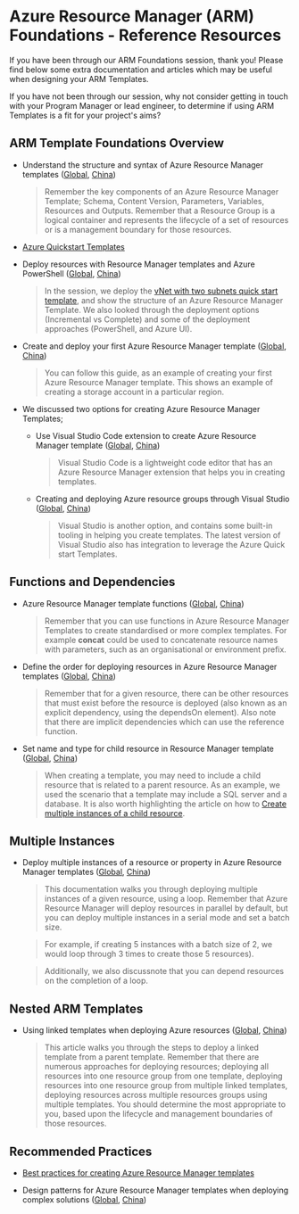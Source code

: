 # Azure Resource Manager (ARM) Foundations - Reference Resources

If you have been through our ARM Foundations session, thank you! Please find below some extra documentation and articles which may be useful when designing your ARM Templates.

If you have not been through our session, why not consider getting in touch with your Program Manager or lead engineer, to determine if using ARM Templates is a fit for your project's aims?

## ARM Template Foundations Overview

* Understand the structure and syntax of Azure Resource Manager templates ([Global](https://docs.microsoft.com/en-us/azure/azure-resource-manager/resource-group-authoring-templates), [China](https://docs.azure.cn/azure-resource-manager/resource-group-authoring-templates))

    > Remember the key components of an Azure Resource Manager Template; Schema, Content Version, Parameters, Variables, Resources and Outputs. Remember that a Resource Group is a logical container and represents the lifecycle of a set of resources or is a management boundary for those resources.
    
* [Azure Quickstart Templates](https://github.com/azure/azure-quickstart-templates)
* Deploy resources with Resource Manager templates and Azure PowerShell ([Global](https://docs.microsoft.com/en-us/azure/azure-resource-manager/resource-group-template-deploy#incremental-and-complete-deployments), [China](https://docs.azure.cn/azure-resource-manager/resource-group-template-deploy#incremental-and-complete-deployments))

    > In the session, we deploy the [vNet with two subnets quick start template](https://github.com/Azure/azure-quickstart-templates/tree/master/101-vnet-two-subnets), and show the structure of an Azure Resource Manager Template. We also looked through the deployment options (Incremental vs Complete) and some of the deployment approaches (PowerShell, and Azure UI). 

* Create and deploy your first Azure Resource Manager template ([Global](https://docs.microsoft.com/en-us/azure/azure-resource-manager/resource-manager-create-first-template), [China](https://docs.azure.cn/azure-resource-manager/resource-manager-create-first-template))

    > You can follow this guide, as an example of creating your first Azure Resource Manager template. This shows an example of creating a storage account in a particular region.

* We discussed two options for creating Azure Resource Manager Templates; 

    * Use Visual Studio Code extension to create Azure Resource Manager template ([Global](https://docs.microsoft.com/en-us/azure/azure-resource-manager/resource-manager-vscode-extension), [China](https://docs.azure.cn/azure-resource-manager/resource-manager-vscode-extension))

        > Visual Studio Code is a lightweight code editor that has an Azure Resource Manager extension that helps you in creating templates.
    
    * Creating and deploying Azure resource groups through Visual Studio ([Global](https://docs.microsoft.com/en-us/azure/azure-resource-manager/vs-azure-tools-resource-groups-deployment-projects-create-deploy), [China](https://docs.azure.cn/azure-resource-manager/vs-azure-tools-resource-groups-deployment-projects-create-deploy))

        > Visual Studio is another option, and contains some built-in tooling in helping you create templates. The latest version of Visual Studio also has integration to leverage the Azure Quick start Templates.

## Functions and Dependencies

* Azure Resource Manager template functions ([Global](https://docs.microsoft.com/en-us/azure/azure-resource-manager/resource-group-template-functions), [China](https://docs.azure.cn/azure-resource-manager/resource-group-template-functions))

    > Remember that you can use functions in Azure Resource Manager Templates to create standardised or more complex templates. For example **concat** could be used to concatenate resource names with parameters, such as an organisational or environment prefix.

* Define the order for deploying resources in Azure Resource Manager templates ([Global](https://docs.microsoft.com/en-us/azure/azure-resource-manager/resource-group-define-dependencies), [China](https://docs.azure.cn/azure-resource-manager/resource-group-define-dependencies))

    > Remember that for a given resource, there can be other resources that must exist before the resource is deployed (also known as an explicit dependency, using the dependsOn element). Also note that there are implicit dependencies which can use  the reference function.

* Set name and type for child resource in Resource Manager template ([Global](https://docs.microsoft.com/en-gb/azure/azure-resource-manager/resource-manager-templates-resources), [China](https://docs.azure.cn/azure-resource-manager/resource-manager-templates-resources))

    > When creating a template, you may need to include a child resource that is related to a parent resource. As an example, we used the scenario that a template may include a SQL server and a database. It is also worth highlighting the article on how to [Create multiple instances of a child resource](https://docs.microsoft.com/en-us/azure/azure-resource-manager/resource-group-create-multiple#create-multiple-instances-of-a-child-resource).


## Multiple Instances

* Deploy multiple instances of a resource or property in Azure Resource Manager templates ([Global](https://docs.microsoft.com/en-us/azure/azure-resource-manager/resource-group-create-multiple), [China](https://docs.azure.cn/azure-resource-manager/resource-group-create-multiple))

    > This documentation walks you through deploying multiple instances of a given resource, using a loop. Remember that Azure Resource Manager will deploy resources in parallel by default, but you can deploy multiple instances in a serial mode and set a batch size.
    
    > For example, if creating 5 instances with a batch size of 2, we would loop through 3 times to create those 5 resources).
    
    > Additionally, we also discussnote that you can depend resources on the completion of a loop.


## Nested ARM Templates

* Using linked templates when deploying Azure resources ([Global](https://docs.microsoft.com/en-us/azure/azure-resource-manager/resource-group-linked-templates), [China](https://docs.azure.cn/azure-resource-manager/resource-group-linked-templates))

    > This article walks you through the steps to deploy a linked template from a parent template. Remember that there are numerous approaches for deploying resources; deploying all resources into one resource group from one template, deploying resources into one resource group from multiple linked templates, deploying resources across multiple resources groups using multiple templates. You should determine the most appropriate to you, based upon the lifecycle and management boundaries of those resources.


## Recommended Practices

* [Best practices for creating Azure Resource Manager templates](https://github.com/Azure/azure-quickstart-templates/blob/master/1-CONTRIBUTION-GUIDE/best-practices.md)

* Design patterns for Azure Resource Manager templates when deploying complex solutions ([Global](https://docs.microsoft.com/en-us/azure/azure-resource-manager/best-practices-resource-manager-design-templates), [China](https://docs.azure.cn/azure-resource-manager/best-practices-resource-manager-design-templates))
